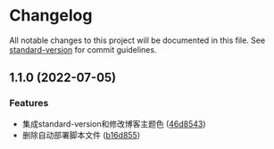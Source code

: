 # Changelog

All notable changes to this project will be documented in this file. See [standard-version](https://github.com/conventional-changelog/standard-version) for commit guidelines.

## 1.1.0 (2022-07-05)


### Features

* 集成standard-version和修改博客主题色 ([46d8543](https://github.com/flingyp/vitepress-basic-docs/commit/46d85430fe4a3eb67362a8755277ca63b87d1dca))
* 删除自动部署脚本文件 ([b16d855](https://github.com/flingyp/vitepress-basic-docs/commit/b16d855c0a13e4bedb41af3a0cd70a83345ffe49))
